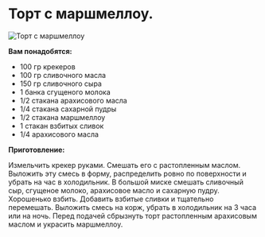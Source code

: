 # Торт с маршмеллоу.
![Торт с маршмеллоу](/images/Kulinar/Desert/tort_marshmallow.jpg 'Торт с маршмеллоу')

**Вам понадобятся:**

- 100 гр крекеров
- 100 гр сливочного масла
- 150 гр сливочного сыра
- 1 банка сгущеного молока
- 1/2 стакана арахисового масла
- 1/4 стакана сахарной пудры
- 1/2 стакана маршмеллоу
- 1 стакан взбитых сливок
- 1/4 арахисового масла

**Приготовление:**

Измельчить крекер руками. Смешать его с растопленным маслом. Выложить эту смесь в форму, распределить ровно по поверхности и убрать на час в холодильник. В большой миске смешать сливочный сыр, сгущеное молоко, арахисовое масло и сахарную пудру. Хорошенько взбить. Добавить взбитые сливки и тщательно перемешать. Выложить смесь на корж, убрать в холодильник на 3 часа или на ночь. Перед подачей сбрызнуть торт растопленным арахисовым маслом и украсить маршмеллоу.
